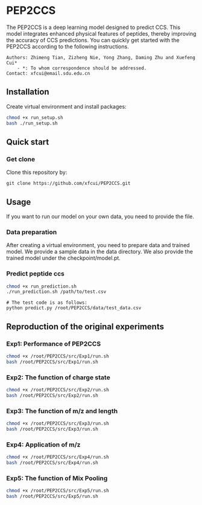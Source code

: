 # PEP2CCS
The PEP2CCS is a deep learning model designed to predict CCS. This model integrates enhanced physical features of peptides, thereby improving the accuracy of CCS predictions. You can quickly get started with the PEP2CCS according to the following instructions.

```
Authors: Zhimeng Tian, Zizheng Nie, Yong Zhang, Daming Zhu and Xuefeng Cui*
    - *: To whom correspondence should be addressed.
Contact: xfcui@email.sdu.edu.cn
```

## Installation
Create virtual environment and install packages:
```bash
chmod +x run_setup.sh
bash ./run_setup.sh
```

## Quick start
### Get clone
Clone this repository by:
```
git clone https://github.com/xfcui/PEP2CCS.git
```

## Usage
If you want to run our model on your own data, you need to provide the file.

### Data preparation
After creating a virtual environment, you need to prepare data and trained model. We provide a sample data in the data directory. We also provide the trained model under the checkpoint/model.pt.

### Predict peptide ccs
```bash
chmod +x run_prediction.sh
./run_prediction.sh /path/to/test.csv
```
```
# The test code is as follows:
python predict.py /root/PEP2CCS/data/test_data.csv
```

## Reproduction of the original experiments
### Exp1: Performance of PEP2CCS
```bash
chmod +x /root/PEP2CCS/src/Exp1/run.sh
bash /root/PEP2CCS/src/Exp1/run.sh
```

### Exp2: The function of charge state
```bash
chmod +x /root/PEP2CCS/src/Exp2/run.sh
bash /root/PEP2CCS/src/Exp2/run.sh
```

### Exp3: The function of m/z and length
```bash
chmod +x /root/PEP2CCS/src/Exp3/run.sh
bash /root/PEP2CCS/src/Exp3/run.sh
```

### Exp4: Application of m/z
```bash
chmod +x /root/PEP2CCS/src/Exp4/run.sh
bash /root/PEP2CCS/src/Exp4/run.sh
```

### Exp5: The function of Mix Pooling
```bash
chmod +x /root/PEP2CCS/src/Exp5/run.sh
bash /root/PEP2CCS/src/Exp5/run.sh
```

